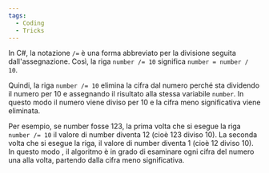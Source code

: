 ```yaml
---
tags:
  - Coding
  - Tricks
---
```

In C#, la notazione `/=` è una forma abbreviato per la divisione seguita dall'assegnazione. Così, la riga `number /= 10` significa `number = number / 10`.

Quindi, la riga `number /= 10` elimina la cifra dal numero perché sta dividendo il numero per 10 e assegnando il risultato alla stessa variabile `number`. In questo modo il numero viene diviso per 10 e la cifra meno significativa viene eliminata.

Per esempio, se number fosse 123, la prima volta che si esegue la riga `number /= 10` il valore di number diventa 12 (cioè 123 diviso 10). La seconda volta che si esegue la riga, il valore di number diventa 1 (cioè 12 diviso 10). In questo modo , il algoritmo è in grado di esaminare ogni cifra del numero una alla volta, partendo dalla cifra meno significativa.